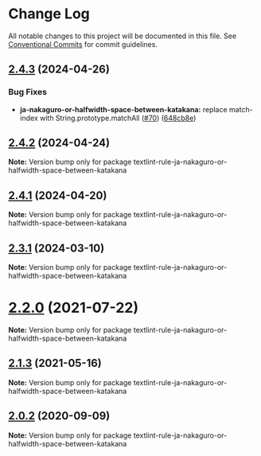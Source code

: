 # Change Log

All notable changes to this project will be documented in this file.
See [Conventional Commits](https://conventionalcommits.org) for commit guidelines.

## [2.4.3](https://github.com/textlint-ja/textlint-rule-preset-ja-spacing/compare/v2.4.2...v2.4.3) (2024-04-26)


### Bug Fixes

* **ja-nakaguro-or-halfwidth-space-between-katakana:** replace match-index with String.prototype.matchAll ([#70](https://github.com/textlint-ja/textlint-rule-preset-ja-spacing/issues/70)) ([648cb8e](https://github.com/textlint-ja/textlint-rule-preset-ja-spacing/commit/648cb8ea04c5033365669b1d2a46585f082c1f7e))





## [2.4.2](https://github.com/textlint-ja/textlint-rule-preset-ja-spacing/compare/v2.4.1...v2.4.2) (2024-04-24)

**Note:** Version bump only for package textlint-rule-ja-nakaguro-or-halfwidth-space-between-katakana





## [2.4.1](https://github.com/textlint-ja/textlint-rule-preset-ja-spacing/compare/v2.4.0...v2.4.1) (2024-04-20)

**Note:** Version bump only for package textlint-rule-ja-nakaguro-or-halfwidth-space-between-katakana





## [2.3.1](https://github.com/textlint-ja/textlint-rule-preset-ja-spacing/compare/v2.3.0...v2.3.1) (2024-03-10)

**Note:** Version bump only for package textlint-rule-ja-nakaguro-or-halfwidth-space-between-katakana





# [2.2.0](https://github.com/textlint-ja/textlint-rule-preset-ja-spacing/compare/v2.1.3...v2.2.0) (2021-07-22)

**Note:** Version bump only for package textlint-rule-ja-nakaguro-or-halfwidth-space-between-katakana





## [2.1.3](https://github.com/textlint-ja/textlint-rule-preset-ja-spacing/compare/v2.1.2...v2.1.3) (2021-05-16)

**Note:** Version bump only for package textlint-rule-ja-nakaguro-or-halfwidth-space-between-katakana





## [2.0.2](https://github.com/textlint-ja/textlint-rule-preset-ja-spacing/compare/v2.0.1...v2.0.2) (2020-09-09)

**Note:** Version bump only for package textlint-rule-ja-nakaguro-or-halfwidth-space-between-katakana
